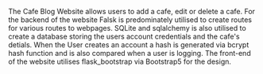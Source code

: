 The Cafe Blog Website allows users to add a cafe, edit or delete a cafe. 
For the backend of the website Falsk is predominately utilised to create routes for various routes to webpages. 
SQLite and sqlalchemy is also utilised to create a database storing the users account credentials and the cafe's detials.
When the User creates an account a hash is generated via bcrypt hash function and is also compared when a user is logging.
The front-end of the website utilises flask_bootstrap via Bootstrap5 for the design. 
